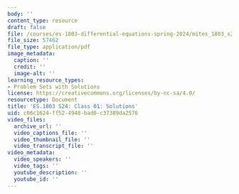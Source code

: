 ```yaml
---
body: ''
content_type: resource
draft: false
file: /courses/es-1803-differential-equations-spring-2024/mites_1803_s24_day1-problems-qa.pdf
file_size: 57462
file_type: application/pdf
image_metadata:
  caption: ''
  credit: ''
  image-alt: ''
learning_resource_types:
- Problem Sets with Solutions
license: https://creativecommons.org/licenses/by-nc-sa/4.0/
resourcetype: Document
title: 'ES.1803 S24: Class 01: Solutions'
uid: c06c1624-ff52-4948-bad0-c37389da2576
video_files:
  archive_url: ''
  video_captions_file: ''
  video_thumbnail_file: ''
  video_transcript_file: ''
video_metadata:
  video_speakers: ''
  video_tags: ''
  youtube_description: ''
  youtube_id: ''
---
```

